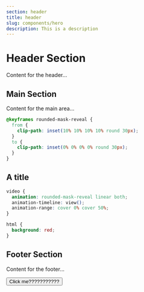 ```yaml
---
section: header
title: header
slug: components/hero
description: This is a description
---
```

<!-- header -->
# Header Section
Content for the header...

<!-- main -->
## Main Section
Content for the main area...

```css
@keyframes rounded-mask-reveal {
  from {
    clip-path: inset(10% 10% 10% 10% round 30px);
  }
  to {
    clip-path: inset(0% 0% 0% 0% round 30px);
  }
}
```
## A title
```css
video {
  animation: rounded-mask-reveal linear both;
  animation-timeline: view();
  animation-range: cover 0% cover 50%;
}
```
```css
html {
  background: red;
}
```

<!-- footer -->
## Footer Section
Content for the footer...


<Button ignore="true">Click me???????????</Button>
